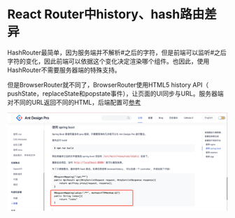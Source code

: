 # React Router中history、hash路由差异

HashRouter最简单，因为服务端并不解析#之后的字符，但是前端可以监听#之后字符的变化，因此前端可以依据这个变化决定渲染哪个组件。也因此，使用HashRouter不需要服务器端的特殊支持。

但是BrowserRouter就不同了，BrowserRouter使用HTML5 history API（ pushState，replaceState和popstate事件），让页面的UI同步与URL。服务器端对不同的URL返回不同的HTML，后端配置可[参考](https://pro.ant.design/zh-CN/docs/deploy)

![](<../../.gitbook/assets/image (1).png>)
